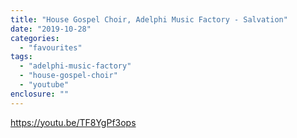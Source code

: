 ```yaml
---
title: "House Gospel Choir, Adelphi Music Factory - Salvation"
date: "2019-10-28"
categories: 
  - "favourites"
tags: 
  - "adelphi-music-factory"
  - "house-gospel-choir"
  - "youtube"
enclosure: ""
---
```


https://youtu.be/TF8YgPf3ops
